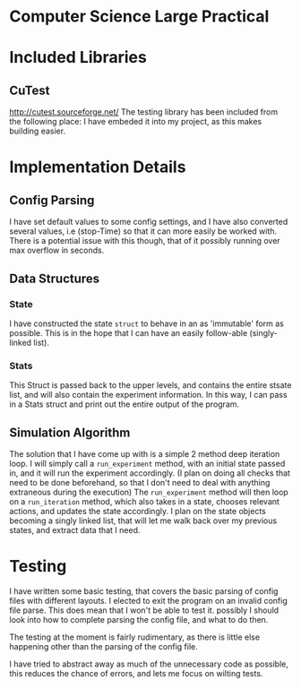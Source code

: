 # Computer Science Large Practical

# Included Libraries
## CuTest
http://cutest.sourceforge.net/
The testing library has been included from the following place:
I have embeded it into my project, as this makes building easier.

# Implementation Details

## Config Parsing
I have set default values to some config settings, and I have also converted several values,
i.e (stop-Time) so that it can more easily be worked with. There is a potential issue with this though, that of it possibly running over max overflow in seconds.

## Data Structures

### State
I have constructed the state `struct` to behave in an as 'immutable' form as possible.
This is in the hope that I can have an easily follow-able (singly-linked list). 
### Stats
This Struct is passed back to the upper levels, and contains the entire stsate list, and will also contain the experiment information.
In this way, I can pass in a Stats struct and print out the entire output of the program.

## Simulation Algorithm
The solution that I have come up with is a simple 2 method deep iteration loop.
I will simply call a `run_experiment` method, with an initial state passed in, and it will run the experiment accordingly. (I plan on doing all checks that need to be done beforehand, so that I don't need to deal with anything extraneous during the execution)
The `run_experiment` method will then loop on a `run_iteration` method, which also takes in a state, chooses relevant actions, and updates the state accordingly. I plan on the state objects becoming a singly linked list, that will let me walk back over my previous states, and extract data that I need.

# Testing
I have written some basic testing, that covers the basic parsing of config files with different layouts.
I elected to exit the program on an invalid config file parse. This does mean that I won't be able to test it.
possibly I should look into how to complete parsing the config file, and what to do then.

The testing at the moment is fairly rudimentary, as there is little else happening other than the parsing of the config file.

I have tried to abstract away as much of the unnecessary code as possible, this reduces the chance of errors, and lets me focus on wilting tests.

